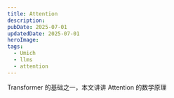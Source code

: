 ```yaml
---
title: Attention
description: 
pubDate: 2025-07-01
updatedDate: 2025-07-01
heroImage: 
tags:
  - Umich
  - llms
  - attention
---
```

Transformer 的基础之一，本文讲讲 Attention 的数学原理